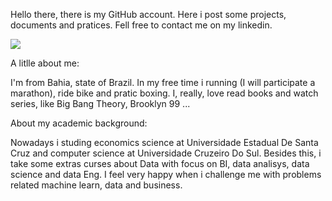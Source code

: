 Hello there, there is my GitHub account. Here i post some projects, documents and pratices. Fell free to contact me on my linkedin.

[<img src="https://img.shields.io/badge/LinkedIn-0077B5?style=for-the-badge&logo=linkedin&logoColor=white" />](https://www.linkedin.com/in/joaomouras/)

A litlle about me:

I'm from Bahia, state of Brazil. In my free time i running (I will participate a marathon), ride bike and pratic boxing.
I, really, love read books and watch series, like Big Bang Theory, Brooklyn 99 ...

About my academic background:

Nowadays i studing economics science at Universidade Estadual De Santa Cruz and computer science at Universidade Cruzeiro Do Sul. Besides this, i take some extras curses about Data with focus on BI, data analisys, data science and data Eng.
I feel very happy when i challenge me with problems related machine learn, data and business.
